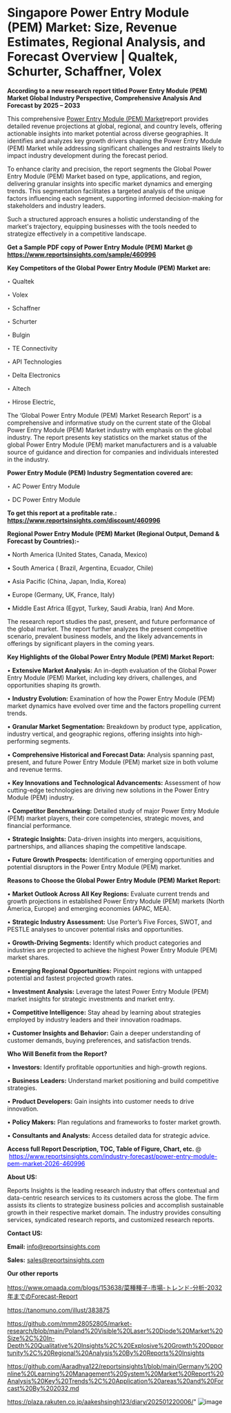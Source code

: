 # Singapore Power Entry Module (PEM) Market: Size, Revenue Estimates, Regional Analysis, and Forecast Overview | Qualtek, Schurter, Schaffner, Volex

<strong>According to a new research report titled Power Entry Module (PEM) Market Global Industry Perspective, Comprehensive Analysis And Forecast by 2025 – 2033</strong>

This comprehensive <a href=https://www.reportsinsights.com/sample/460996>Power Entry Module (PEM) Market</a>report provides detailed revenue projections at global, regional, and country levels, offering actionable insights into market potential across diverse geographies. It identifies and analyzes key growth drivers shaping the Power Entry Module (PEM) Market while addressing significant challenges and restraints likely to impact industry development during the forecast period.

To enhance clarity and precision, the report segments the Global Power Entry Module (PEM) Market based on type, applications, and region, delivering granular insights into specific market dynamics and emerging trends. This segmentation facilitates a targeted analysis of the unique factors influencing each segment, supporting informed decision-making for stakeholders and industry leaders.

Such a structured approach ensures a holistic understanding of the market's trajectory, equipping businesses with the tools needed to strategize effectively in a competitive landscape.

<strong>Get a Sample PDF copy of Power Entry Module (PEM) Market </strong><strong>@<a href=https://www.reportsinsights.com/sample/460996 style=color:#0000ff;> https://www.reportsinsights.com/sample/460996</a></strong></font>

<strong>Key Competitors of the Global Power Entry Module (PEM) Market are:</strong>

‣ Qualtek

‣ Volex

‣ Schaffner

‣ Schurter

‣ Bulgin

‣ TE Connectivity

‣ API Technologies

‣ Delta Electronics

‣ Altech

‣ Hirose Electric,

The ‘Global Power Entry Module (PEM) Market Research Report’ is a comprehensive and informative study on the current state of the Global Power Entry Module (PEM) Market industry with emphasis on the global industry. The report presents key statistics on the market status of the global Power Entry Module (PEM) market manufacturers and is a valuable source of guidance and direction for companies and individuals interested in the industry.

<strong>Power Entry Module (PEM) Industry Segmentation covered are:</strong>

‣ AC Power Entry Module

‣ DC Power Entry Module

<strong>To get this report at a profitable rate.: <a href=https://www.reportsinsights.com/discount/460996 style=color:#0000ff;>https://www.reportsinsights.com/discount/460996</a></strong></font>

<strong>Regional Power Entry Module (PEM) Market (Regional Output, Demand &amp; Forecast by Countries):-</strong>

• North America (United States, Canada, Mexico)

• South America ( Brazil, Argentina, Ecuador, Chile)

• Asia Pacific (China, Japan, India, Korea)

• Europe (Germany, UK, France, Italy)

• Middle East Africa (Egypt, Turkey, Saudi Arabia, Iran) And More.

The research report studies the past, present, and future performance of the global market. The report further analyzes the present competitive scenario, prevalent business models, and the likely advancements in offerings by significant players in the coming years.

<strong>Key Highlights of the Global Power Entry Module (PEM) Market Report:</strong>

• <strong>Extensive Market Analysis:</strong> An in-depth evaluation of the Global Power Entry Module (PEM) Market, including key drivers, challenges, and opportunities shaping its growth.

• <strong>Industry Evolution:</strong> Examination of how the Power Entry Module (PEM) market dynamics have evolved over time and the factors propelling current trends.

• <strong>Granular Market Segmentation:</strong> Breakdown by product type, application, industry vertical, and geographic regions, offering insights into high-performing segments.

• <strong>Comprehensive Historical and Forecast Data:</strong> Analysis spanning past, present, and future Power Entry Module (PEM) market size in both volume and revenue terms.

• <strong>Key Innovations and Technological Advancements:</strong> Assessment of how cutting-edge technologies are driving new solutions in the Power Entry Module (PEM) industry.

• <strong>Competitor Benchmarking:</strong> Detailed study of major Power Entry Module (PEM) market players, their core competencies, strategic moves, and financial performance.

• <strong>Strategic Insights:</strong> Data-driven insights into mergers, acquisitions, partnerships, and alliances shaping the competitive landscape.

• <strong>Future Growth Prospects:</strong> Identification of emerging opportunities and potential disruptors in the Power Entry Module (PEM) market.

<strong>Reasons to Choose the Global Power Entry Module (PEM) Market Report:</strong>

• <strong>Market Outlook Across All Key Regions:</strong> Evaluate current trends and growth projections in established Power Entry Module (PEM) markets (North America, Europe) and emerging economies (APAC, MEA).

• <strong>Strategic Industry Assessment:</strong> Use Porter’s Five Forces, SWOT, and PESTLE analyses to uncover potential risks and opportunities.

• <strong>Growth-Driving Segments:</strong> Identify which product categories and industries are projected to achieve the highest Power Entry Module (PEM) market shares.

• <strong>Emerging Regional Opportunities:</strong> Pinpoint regions with untapped potential and fastest projected growth rates.

• <strong>Investment Analysis:</strong> Leverage the latest Power Entry Module (PEM) market insights for strategic investments and market entry.

• <strong>Competitive Intelligence:</strong> Stay ahead by learning about strategies employed by industry leaders and their innovation roadmaps.

• <strong>Customer Insights and Behavior:</strong> Gain a deeper understanding of customer demands, buying preferences, and satisfaction trends.

<strong>Who Will Benefit from the Report?</strong>

• <strong>Investors:</strong> Identify profitable opportunities and high-growth regions.

• <strong>Business Leaders:</strong> Understand market positioning and build competitive strategies.

• <strong>Product Developers:</strong> Gain insights into customer needs to drive innovation.

• <strong>Policy Makers:</strong> Plan regulations and frameworks to foster market growth.

• <strong>Consultants and Analysts:</strong> Access detailed data for strategic advice.
</ul>
<strong>Access full Report Description, TOC, Table of Figure, Chart, etc. </strong>@  <a href=https://www.reportsinsights.com/industry-forecast/power-entry-module-pem-market-2026-460996 style=color:#0000ff;>https://www.reportsinsights.com/industry-forecast/power-entry-module-pem-market-2026-460996</a></font>

<strong><strong>About US</strong>:</strong>

Reports Insights is the leading research industry that offers contextual and data-centric research services to its customers across the globe. The firm assists its clients to strategize business policies and accomplish sustainable growth in their respective market domain. The industry provides consulting services, syndicated research reports, and customized research reports.

<strong>Contact US:</strong>

<p class=""""><b>Email:</b> <a href=mailto:info@reportsinsights.com>info@reportsinsights.com</a></p>
<p class=""""><b>Sales:</b> <a href=mailto:sales@reportsinsights.com>sales@reportsinsights.com</a></p>

<strong>Our other reports</strong>

<a href=https://www.omaada.com/blogs/153638/菜種種子-市場-トレンド-分析-2032年までのForecast-Report>https://www.omaada.com/blogs/153638/菜種種子-市場-トレンド-分析-2032年までのForecast-Report</a>

<a href=https://tanomuno.com/illust/383875>https://tanomuno.com/illust/383875</a>

<a href=https://github.com/mmm28052805/market-research/blob/main/Poland%20Visible%20Laser%20Diode%20Market%20Size%2C%20In-Depth%20Qualitative%20Insights%2C%20Explosive%20Growth%20Opportunity%2C%20Regional%20Analysis%20By%20Reports%20Insights>https://github.com/mmm28052805/market-research/blob/main/Poland%20Visible%20Laser%20Diode%20Market%20Size%2C%20In-Depth%20Qualitative%20Insights%2C%20Explosive%20Growth%20Opportunity%2C%20Regional%20Analysis%20By%20Reports%20Insights</a>

<a href=https://github.com/Aaradhya122/reportsinsights1/blob/main/Germany%20Online%20Learning%20Management%20System%20Market%20Report%20Analysis%20Key%20Trends%2C%20Application%20areas%20and%20Forcast%20By%202032.md>https://github.com/Aaradhya122/reportsinsights1/blob/main/Germany%20Online%20Learning%20Management%20System%20Market%20Report%20Analysis%20Key%20Trends%2C%20Application%20areas%20and%20Forcast%20By%202032.md</a>

<a href=https://plaza.rakuten.co.jp/aakeshsingh123/diary/202501220006/>https://plaza.rakuten.co.jp/aakeshsingh123/diary/202501220006/</a>"
![image](https://github.com/user-attachments/assets/739e7130-46cf-4ba1-b279-5605bacb15f7)

